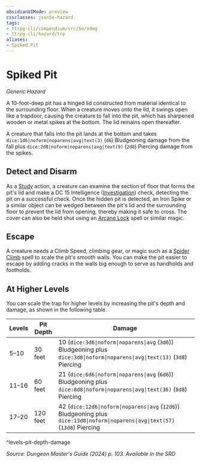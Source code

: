 ```yaml
---
obsidianUIMode: preview
cssclasses: json5e-hazard
tags:
- ttrpg-cli/compendium/src/5e/xdmg
- ttrpg-cli/hazard/trp
aliases:
- Spiked Pit
---
```

# Spiked Pit
*Generic Hazard*  

A 10-foot-deep pit has a hinged lid constructed from material identical to the surrounding floor. When a creature moves onto the lid, it swings open like a trapdoor, causing the creature to fall into the pit, which has sharpened wooden or metal spikes at the bottom. The lid remains open thereafter.

A creature that falls into the pit lands at the bottom and takes `dice:1d6|noform|noparens|avg|text(3)` (`d6`) Bludgeoning damage from the fall plus `dice:2d8|noform|noparens|avg|text(9)` (`2d8`) Piercing damage from the spikes.

## Detect and Disarm

As a [Study](/3-Mechanics/CLI/actions.md#Study) action, a creature can examine the section of floor that forms the pit's lid and make a DC 15 Intelligence ([Investigation](/3-Mechanics/CLI/skills.md#Investigation)) check, detecting the pit on a successful check. Once the hidden pit is detected, an Iron Spike or a similar object can be wedged between the pit's lid and the surrounding floor to prevent the lid from opening, thereby making it safe to cross. The cover can also be held shut using an [Arcane Lock](/3-Mechanics/CLI/spells/arcane-lock-xphb.md) spell or similar magic.

## Escape

A creature needs a Climb Speed, climbing gear, or magic such as a [Spider Climb](/3-Mechanics/CLI/spells/spider-climb-xphb.md) spell to scale the pit's smooth walls. You can make the pit easier to escape by adding cracks in the walls big enough to serve as handholds and footholds.

## At Higher Levels

You can scale the trap for higher levels by increasing the pit's depth and damage, as shown in the following table.

| Levels | Pit Depth | Damage |
|--------|-----------|--------|
| 5–10 | 30 feet | 10 (`dice:3d6\|noform\|noparens\|avg` (`3d6`)) Bludgeoning plus `dice:3d8\|noform\|noparens\|avg\|text(13)` (`3d8`) Piercing |
| 11–16 | 60 feet | 21 (`dice:6d6\|noform\|noparens\|avg` (`6d6`)) Bludgeoning plus `dice:8d8\|noform\|noparens\|avg\|text(36)` (`8d8`) Piercing |
| 17–20 | 120 feet | 42 (`dice:12d6\|noform\|noparens\|avg` (`12d6`)) Bludgeoning plus `dice:13d8\|noform\|noparens\|avg\|text(57)` (`13d8`) Piercing |
^levels-pit-depth-damage

*Source: Dungeon Master's Guide (2024) p. 103. Available in the <span title='Systems Reference Document (5.2)'>SRD</span>*